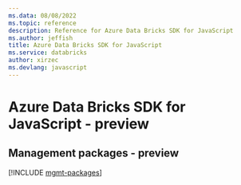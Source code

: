 ```yaml
---
ms.data: 08/08/2022
ms.topic: reference
description: Reference for Azure Data Bricks SDK for JavaScript
ms.author: jeffish
title: Azure Data Bricks SDK for JavaScript
ms.service: databricks
author: xirzec
ms.devlang: javascript
---
```

# Azure Data Bricks SDK for JavaScript - preview

## Management packages - preview
[!INCLUDE [mgmt-packages](data-bricks-mgmt-index.md)]